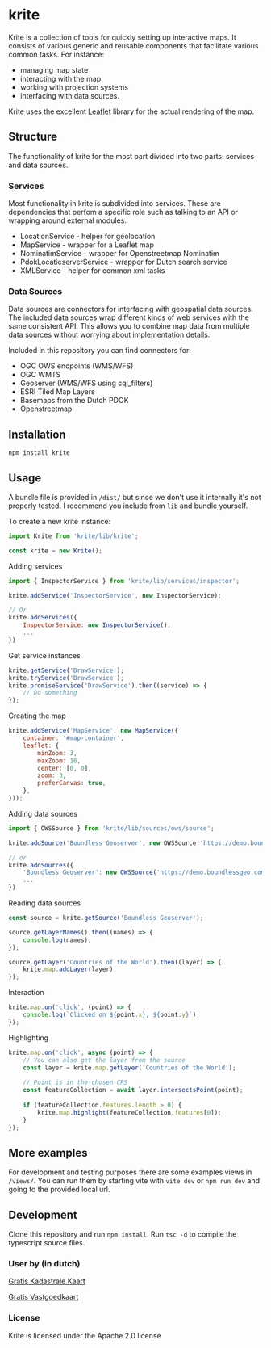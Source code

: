 # krite
Krite is a collection of tools for quickly setting up interactive maps. It consists of various generic and reusable components that facilitate various common tasks. For instance:
 
- managing map state
- interacting with the map
- working with projection systems 
- interfacing with data sources.

Krite uses the excellent [Leaflet](https://github.com/Leaflet/Leaflet) library for the actual rendering of the map.

## Structure
The functionality of krite for the most part divided into two parts: services and data sources.

### Services
Most functionality in krite is subdivided into services. These are dependencies that perfom a specific role such as talking to an API or wrapping around external modules.

- LocationService - helper for geolocation
- MapService - wrapper for a Leaflet map
- NominatimService - wrapper for Openstreetmap Nominatim
- PdokLocatieserverService - wrapper for Dutch search service
- XMLService - helper for common xml tasks

### Data Sources
Data sources are connectors for interfacing with geospatial data sources. The included data sources wrap different kinds of web services with the same consistent API. This allows you to combine map data from multiple data sources without worrying about implementation details.

Included in this repository you can find connectors for:

* OGC OWS endpoints (WMS/WFS)
* OGC WMTS
* Geoserver (WMS/WFS using cql_filters)
* ESRI Tiled Map Layers
* Basemaps from the Dutch PDOK
* Openstreetmap

## Installation
```
npm install krite
```

## Usage

A bundle file is provided in `/dist/` but since we don't use it internally it's not properly tested. I recommend you include from `lib` and bundle yourself. 

To create a new krite instance:
```javascript
import Krite from 'krite/lib/krite';

const krite = new Krite();
```

Adding services
```javascript
import { InspectorService } from 'krite/lib/services/inspector';

krite.addService('InspectorService', new InspectorService);

// Or
krite.addServices({
    InspectorService: new InspectorService(),
    ...
})
```

Get service instances
```javascript
krite.getService('DrawService');
krite.tryService('DrawService');
krite.promiseService('DrawService').then((service) => {
    // Do something    
});
```

Creating the map
```javascript
krite.addService('MapService', new MapService({
    container: '#map-container',
    leaflet: {
        minZoom: 3,
        maxZoom: 16,
        center: [0, 0],
        zoom: 3,
        preferCanvas: true,
    },
}));
```

Adding data sources
```javascript
import { OWSSource } from 'krite/lib/sources/ows/source';

krite.addSource('Boundless Geoserver', new OWSSource 'https://demo.boundlessgeo.com/geoserver/ows'));

// or
krite.addSources({
    'Boundless Geoserver': new OWSSource('https://demo.boundlessgeo.com/geoserver/ows'),
    ...
})
```

Reading data sources
```javascript
const source = krite.getSource('Boundless Geoserver');

source.getLayerNames().then((names) => {
    console.log(names);
});

source.getLayer('Countries of the World').then((layer) => {
    krite.map.addLayer(layer);
});
```

Interaction
```javascript
krite.map.on('click', (point) => {
    console.log(`Clicked on ${point.x}, ${point.y}`);
});
```

Highlighting
```javascript
krite.map.on('click', async (point) => {
    // You can also get the layer from the source
    const layer = krite.map.getLayer('Countries of the World');
    
    // Point is in the chosen CRS
    const featureCollection = await layer.intersectsPoint(point);
    
    if (featureCollection.features.length > 0) {
        krite.map.highlight(featureCollection.features[0]);
    }
});
```

## More examples

For development and testing purposes there are some examples views in `/views/`. You can run them by starting vite with `vite dev` or `npm run dev` and going to the provided local url.

## Development
Clone this repository and run `npm install`. Run `tsc -d` to compile the typescript source files.

### User by (in dutch)
[Gratis Kadastrale Kaart](https://perceelloep.nl/)

[Gratis Vastgoedkaart](https://vastgoedloep.nl/)

### License
Krite is licensed under the Apache 2.0 license
